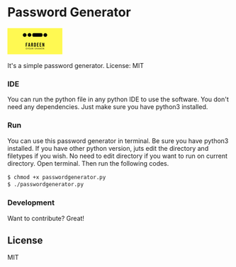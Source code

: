 # Password Generator

![Fardeen](https://github.com/fardeenes7/hello_world/blob/master/logo_color_small.png?raw=true)

It's a simple password generator. License: MIT

### IDE

You can run the python file in any python IDE to use the software. You don't need any dependencies. Just make sure you have python3 installed.

### Run
You can use this password generator in terminal. Be sure you have python3 installed. If you have other python version, juts edit the directory and filetypes if you wish. No need to edit directory if you want to run on current directory. Open terminal. Then run the following codes.
```sh
$ chmod +x passwordgenerator.py
$ ./passwordgenerator.py
```

### Development

Want to contribute? Great!

License
----

MIT
